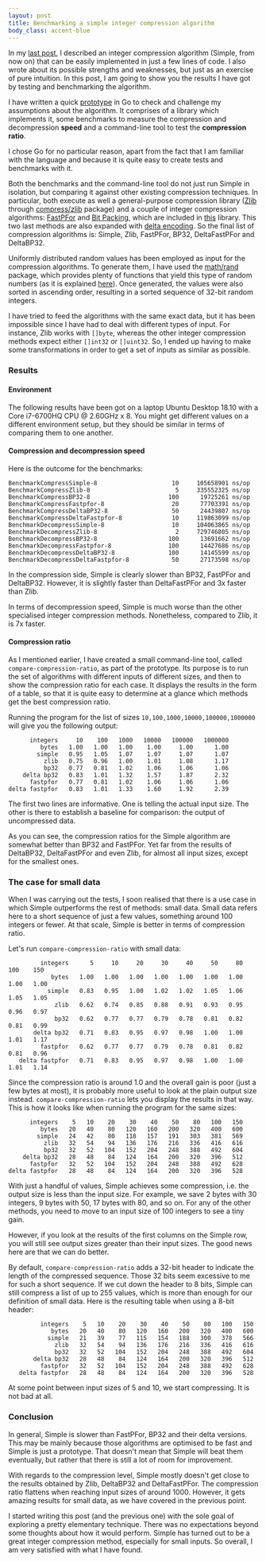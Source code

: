 ```yaml
---
layout: post
title: Benchmarking a simple integer compression algorithm
body_class: accent-blue
---
```


In my [last post](https://vteromero.github.io/2018/10/06/simple-integer-list-compression.html), I described an integer compression algorithm (Simple, from now on) that can be easily implemented in just a few lines of code. I also wrote about its possible strengths and weaknesses, but just as an exercise of pure intuition. In this post, I am going to show you the results I have got by testing and benchmarking the algorithm.

I have written a quick [prototype](https://github.com/vteromero/playground/tree/master/simple-integer-list-compression) in Go to check and challenge my assumptions about the algorithm. It comprises of a library which implements it, some benchmarks to measure the compression and decompression **speed** and a command-line tool to test the **compression ratio**.

I chose Go for no particular reason, apart from the fact that I am familiar with the language and because it is quite easy to create tests and benchmarks with it.

Both the benchmarks and the command-line tool do not just run Simple in isolation, but comparing it against other existing compression techniques. In particular, both execute as well a general-purpose compression library ([Zlib](https://en.wikipedia.org/wiki/Zlib) through [compress/zlib](https://golang.org/pkg/compress/zlib/) package) and a couple of integer compression algorithms: [FastPFor](https://github.com/lemire/FastPFor) and [Bit Packing](https://lemire.me/blog/2012/03/06/how-fast-is-bit-packing/), which are included in [this](https://github.com/dataence/encoding) library. This two last methods are also expanded with [delta encoding](https://en.wikipedia.org/wiki/Delta_encoding). So the final list of compression algorithms is: Simple, Zlib, FastPFor, BP32, DeltaFastPFor and DeltaBP32.

Uniformly distributed random values has been employed as input for the compression algorithms. To generate them, I have used the [math/rand](https://golang.org/pkg/math/rand/) package, which provides plenty of functions that yield this type of random numbers (as it is explained [here](https://appliedgo.net/random/)). Once generated, the values were also sorted in ascending order, resulting in a sorted sequence of 32-bit random integers.

I have tried to feed the algorithms with the same exact data, but it has been impossible since I have had to deal with different types of input. For instance, Zlib works with `[]byte`, whereas the other integer compression methods expect either `[]int32` or `[]uint32`. So, I ended up having to make some transformations in order to get a set of inputs as similar as possible.

### Results

#### Environment

The following results have been got on a laptop Ubuntu Desktop 18.10 with a Core i7-6700HQ CPU @ 2.60GHz x 8. You might get different values on a different environment setup, but they should be similar in terms of comparing them to one another.

#### Compression and decompression speed

Here is the outcome for the benchmarks:

```
BenchmarkCompressSimple-8            	      10	 105658901 ns/op
BenchmarkCompressZlib-8              	       5	 335552325 ns/op
BenchmarkCompressBP32-8              	     100	  19725261 ns/op
BenchmarkCompressFastpfor-8          	      20	  77703391 ns/op
BenchmarkCompressDeltaBP32-8         	      50	  24439807 ns/op
BenchmarkCompressDeltaFastpfor-8     	      10	 119863099 ns/op
BenchmarkDecompressSimple-8          	      10	 104063865 ns/op
BenchmarkDecompressZlib-8            	       2	 729746805 ns/op
BenchmarkDecompressBP32-8            	     100	  13691662 ns/op
BenchmarkDecompressFastpfor-8        	     100	  14427686 ns/op
BenchmarkDecompressDeltaBP32-8       	     100	  14145599 ns/op
BenchmarkDecompressDeltaFastpfor-8   	      50	  27173598 ns/op
```

In the compression side, Simple is clearly slower than BP32, FastPFor and DeltaBP32. However, it is slightly faster than DeltaFastPFor and 3x faster than Zlib.

In terms of decompression speed, Simple is much worse than the other specialised integer compression methods. Nonetheless, compared to Zlib, it is 7x faster.

#### Compression ratio

As I mentioned earlier, I have created a small command-line tool, called `compare-compression-ratio`, as part of the prototype. Its purpose is to run the set of algorithms with different inputs of different sizes, and then to show the compression ratio for each case. It displays the results in the form of a table, so that it is quite easy to determine at a glance which methods get the best compression ratio.

Running the program for the list of sizes `10,100,1000,10000,100000,1000000` will give you the following output:

```
      integers     10    100   1000   10000   100000   1000000
         bytes   1.00   1.00   1.00    1.00     1.00      1.00
        simple   0.95   1.05   1.07    1.07     1.07      1.07
          zlib   0.75   0.96   1.00    1.01     1.08      1.17
          bp32   0.77   0.81   1.02    1.06     1.06      1.06
    delta bp32   0.83   1.01   1.32    1.57     1.87      2.32
      fastpfor   0.77   0.81   1.02    1.06     1.06      1.06
delta fastpfor   0.83   1.01   1.33    1.60     1.92      2.39
```

The first two lines are informative. One is telling the actual input size. The other is there to establish a baseline for comparison: the output of uncompressed data.

As you can see, the compression ratios for the Simple algorithm are somewhat better than BP32 and FastPFor. Yet far from the results of DeltaBP32, DeltaFastPFor and even Zlib, for almost all input sizes, except for the smallest ones.

### The case for small data

When I was carrying out the tests, I soon realised that there is a use case in which Simple outperforms the rest of methods: small data. Small data refers here to a short sequence of just a few values, something around 100 integers or fewer. At that scale, Simple is better in terms of compression ratio.

Let's run `compare-compression-ratio` with small data:

```
         integers      5     10     20     30     40     50     80    100    150
            bytes   1.00   1.00   1.00   1.00   1.00   1.00   1.00   1.00   1.00
           simple   0.83   0.95   1.00   1.02   1.02   1.05   1.06   1.05   1.05
             zlib   0.62   0.74   0.85   0.88   0.91   0.93   0.95   0.96   0.97
             bp32   0.62   0.77   0.77   0.79   0.78   0.81   0.82   0.81   0.99
       delta bp32   0.71   0.83   0.95   0.97   0.98   1.00   1.00   1.01   1.17
         fastpfor   0.62   0.77   0.77   0.79   0.78   0.81   0.82   0.81   0.96
   delta fastpfor   0.71   0.83   0.95   0.97   0.98   1.00   1.00   1.01   1.14
```

Since the compression ratio is around 1.0 and the overall gain is poor (just a few bytes at most), it is probably more useful to look at the plain output size instead. `compare-compression-ratio` lets you display the results in that way. This is how it looks like when running the program for the same sizes:

```
      integers    5   10    20    30    40    50    80   100   150
         bytes   20   40    80   120   160   200   320   400   600
        simple   24   42    80   118   157   191   303   381   569
          zlib   32   54    94   136   176   216   336   416   616
          bp32   32   52   104   152   204   248   388   492   604
    delta bp32   28   48    84   124   164   200   320   396   512
      fastpfor   32   52   104   152   204   248   388   492   628
delta fastpfor   28   48    84   124   164   200   320   396   528
```

With just a handful of values, Simple achieves some compression, i.e. the output size is less than the input size. For example, we save 2 bytes with 30 integers, 9 bytes with 50, 17 bytes with 80, and so on. For any of the other methods, you need to move to an input size of 100 integers to see a tiny gain.

However, if you look at the results of the first columns on the Simple row, you will still see output sizes greater than their input sizes. The good news here are that we can do better.

By default, `compare-compression-ratio` adds a 32-bit header to indicate the length of the compressed sequence. Those 32 bits seem excessive to me for such a short sequence. If we cut down the header to 8 bits, Simple can still compress a list of up to 255 values, which is more than enough for our definition of small data. Here is the resulting table when using a 8-bit header:

```
         integers    5   10    20    30    40    50    80   100   150
            bytes   20   40    80   120   160   200   320   400   600
           simple   21   39    77   115   154   188   300   378   566
             zlib   32   54    94   136   176   216   336   416   616
             bp32   32   52   104   152   204   248   388   492   604
       delta bp32   28   48    84   124   164   200   320   396   512
         fastpfor   32   52   104   152   204   248   388   492   628
   delta fastpfor   28   48    84   124   164   200   320   396   528
```

At some point between input sizes of 5 and 10, we start compressing. It is not bad at all.

### Conclusion

In general, Simple is slower than FastPFor, BP32 and their delta versions. This may be mainly because those algorithms are optimised to be fast and Simple is just a prototype. That doesn't mean that Simple will beat them eventually, but rather that there is still a lot of room for improvement.

With regards to the compression level, Simple mostly doesn't get close to the results obtained by Zlib, DeltaBP32 and DeltaFastPFor. The compression ratio flattens when reaching input sizes of around 1000. However, it gets amazing results for small data, as we have covered in the previous point.

I started writing this post (and the previous one) with the sole goal of exploring a pretty elementary technique. There was no expectations beyond some thoughts about how it would perform. Simple has turned out to be a great integer compression method, especially for small inputs. So overall, I am very satisfied with what I have found.
